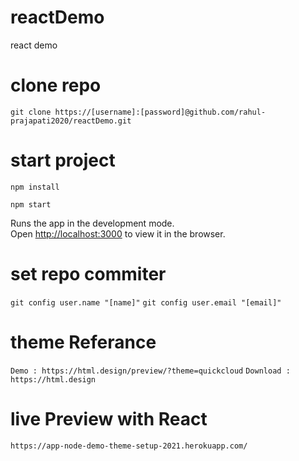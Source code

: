 # reactDemo
react demo

# clone repo
`git clone https://[username]:[password]@github.com/rahul-prajapati2020/reactDemo.git`

# start project

`npm install`

`npm start`

Runs the app in the development mode.\
Open [http://localhost:3000](http://localhost:3000) to view it in the browser.

# set repo commiter

`git config user.name "[name]"`
`git config user.email "[email]"`

# theme Referance 

`Demo : https://html.design/preview/?theme=quickcloud`
`Download : https://html.design`

# live Preview with React

`https://app-node-demo-theme-setup-2021.herokuapp.com/`
